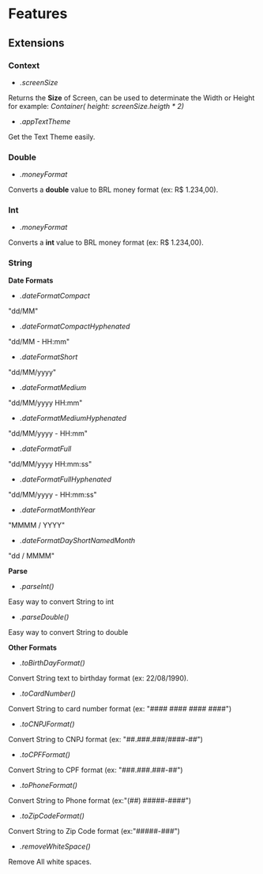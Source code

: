 # Features

## Extensions

### Context

- _.screenSize_

Returns the **Size** of Screen, can be used to determinate the Width or Height for example: _Container( height: screenSize.heigth \* 2)_

- _.appTextTheme_

Get the Text Theme easily.

### Double

- _.moneyFormat_

Converts a **double** value to BRL money format (ex: R$ 1.234,00).

### Int

- _.moneyFormat_

Converts a **int** value to BRL money format (ex: R$ 1.234,00).

### String

**Date Formats**

- _.dateFormatCompact_

"dd/MM"

- _.dateFormatCompactHyphenated_

"dd/MM - HH:mm"

- _.dateFormatShort_

"dd/MM/yyyy"

- _.dateFormatMedium_

"dd/MM/yyyy HH:mm"

- _.dateFormatMediumHyphenated_

"dd/MM/yyyy - HH:mm"

- _.dateFormatFull_

"dd/MM/yyyy HH:mm:ss"

- _.dateFormatFullHyphenated_

"dd/MM/yyyy - HH:mm:ss"

- _.dateFormatMonthYear_

"MMMM / YYYY"

- _.dateFormatDayShortNamedMonth_

"dd / MMMM"

**Parse**

- _.parseInt()_

Easy way to convert String to int

- _.parseDouble()_

Easy way to convert String to double

**Other Formats**

- _.toBirthDayFormat()_

Convert String text to birthday format (ex: 22/08/1990).

- _.toCardNumber()_

Convert String to card number format (ex: "#### #### #### ####")

- _.toCNPJFormat()_

Convert String to CNPJ format (ex: "##.###.###/####-##")

- _.toCPFFormat()_

Convert String to CPF format (ex: "###.###.###-##")

- _.toPhoneFormat()_

Convert String to Phone format (ex:"(##) #####-####")

- _.toZipCodeFormat()_

Convert String to Zip Code format (ex:"#####-###")

- _.removeWhiteSpace()_

Remove All white spaces.

<!--
This README describes the package. If you publish this package to pub.dev,
this README's contents appear on the landing page for your package.

For information about how to write a good package README, see the guide for
[writing package pages](https://dart.dev/guides/libraries/writing-package-pages).

For general information about developing packages, see the Dart guide for
[creating packages](https://dart.dev/guides/libraries/create-library-packages)
and the Flutter guide for
[developing packages and plugins](https://flutter.dev/developing-packages).


TODO: Put a short description of the package here that helps potential users
know whether this package might be useful for them.

## Features

### Extensions



## Getting started

TODO: List prerequisites and provide or point to information on how to
start using the package.

## Usage

TODO: Include short and useful examples for package users. Add longer examples
to `/example` folder.

```dart
const like = 'sample';
```

## Additional information

TODO: Tell users more about the package: where to find more information, how to
contribute to the package, how to file issues, what response they can expect
from the package authors, and more.

-->
